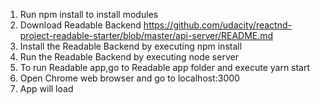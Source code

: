 
1. Run npm install to install modules
2. Download Readable Backend https://github.com/udacity/reactnd-project-readable-starter/blob/master/api-server/README.md
3. Install the Readable Backend by executing npm install
4. Run the Readable Backend by executing node server
5. To run Readable app,go to Readable app folder and execute yarn start
6. Open Chrome web browser and go to localhost:3000
7. App will load
